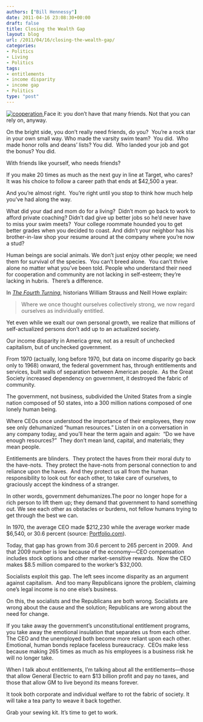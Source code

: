 ```yaml
---
authors: ["Bill Hennessy"]
date: 2011-04-16 23:08:30+00:00
draft: false
title: Closing the Wealth Gap
layout: blog
url: /2011/04/16/closing-the-wealth-gap/
categories:
- Politics
- Living
- Politics
tags:
- entitlements
- income disparity
- income gap
- Politics
type: "post"
---
```


[![cooperation](https://hennessysview.com/wp-content/uploads/2011/04/cooperation-300x225.jpg)
](https://hennessysview.com/wp-content/uploads/2011/04/cooperation.jpg)Face it: you don’t have that many friends. Not that you can rely on, anyway.

On the bright side, you don’t really need friends, do you?  You’re a rock star in your own small way. Who made the varsity swim team?  You did.  Who made honor rolls and deans’ lists? You did.  Who landed your job and got the bonus? You did.

With friends like yourself, who needs friends?

If you make 20 times as much as the next guy in line at Target, who cares?  It was his choice to follow a career path that ends at $42,500 a year.

And you’re almost right.  You’re right until you stop to think how much help you’ve had along the way.

What did your dad and mom do for a living?  Didn’t mom go back to work to afford private coaching? Didn’t dad give up better jobs so he’d never have to miss your swim meets?  Your college roommate hounded you to get better grades when you decided to coast. And didn’t your neighbor has his brother-in-law shop your resume around at the company where you’re now a stud?

Human beings are social animals. We don’t just enjoy other people; we need them for survival of the species.  You can’t breed alone.  You can’t thrive alone no matter what you’ve been told. People who understand their need for cooperation and community are not lacking in self-esteem; they’re lacking in hubris.  There’s a difference.

In _[The Fourth Turning](https://www.amazon.com/Fourth-Turning-American-Prophecy-Rendezvous/dp/0767900464%3FSubscriptionId%3DAKIAJASE6HSSVXTNREYQ%26tag%3Dfstchrm-20%26linkCode%3Dxm2%26camp%3D2025%26creative%3D165953%26creativeASIN%3D0767900464)_, historians William Strauss and Neill Howe explain:



> Where we once thought ourselves collectively strong, we now regard ourselves as individually entitled.

Yet even while we exalt our own personal growth, we realize that millions of self-actualized persons don’t add up to an actualized society.



Our income disparity in America grew, not as a result of unchecked capitalism, but of unchecked government.

From 1970 (actually, long before 1970, but data on income disparity go back only to 1968) onward, the federal government has, through entitlements and services, built walls of separation between American people.  As the Great Society increased dependency on government, it destroyed the fabric of community.

The government, not business, subdivided the United States from a single nation composed of 50 states, into a 300 million nations composed of one lonely human being.

Where CEOs once understood the importance of their employees, they now see only dehumanized “human resources.” Listen in on a conversation in any company today, and you’ll hear the term again and again:  “Do we have enough resources?”  They don’t mean land, capital, and materials; they mean people.

Entitlements are blinders.  They protect the haves from their moral duty to the have-nots.  They protect the have-nots from personal connection to and reliance upon the haves.  And they protect us all from the human responsibility to look out for each other, to take care of ourselves, to graciously accept the kindness of a stranger.

In other words, government dehumanizes.The poor no longer hope for a rich person to lift them up; they demand that government to hand something out. We see each other as obstacles or burdens, not fellow humans trying to get through the best we can.

In 1970, the average CEO made $212,230 while the average worker made $6,540, or 30.6 percent (source: [Portfolio.com](https://www.portfolio.com/views/blogs/daily-brief/2011/01/26/revisiting-income-inequities-and-the-ceo-employee-gap/)).

Today, that gap has grown from 30.6 percent to 265 percent in 2009.  And that 2009 number is low because of the economy—CEO compensation includes stock options and other market-sensitive rewards.  Now the CEO makes $8.5 million compared to the worker’s $32,000.

Socialists exploit this gap. The left sees income disparity as an argument against capitalism.  And too many Republicans ignore the problem, claiming one’s legal income is no one else’s business.

On this, the socialists and the Republicans are both wrong. Socialists are wrong about the cause and the solution; Republicans are wrong about the need for change.

If you take away the government’s unconstitutional entitlement programs, you take away the emotional insulation that separates us from each other.  The CEO and the unemployed both become more reliant upon each other.  Emotional, human bonds replace faceless bureaucracy.  CEOs make less because making 265 times as much as his employees is a business risk he will no longer take.

When I talk about entitlements, I’m talking about all the entitlements—those that allow General Electric to earn $13 billion profit and pay no taxes, and those that allow GM to live beyond its means forever.

It took both corporate and individual welfare to rot the fabric of society. It will take a tea party to weave it back together.

Grab your sewing kit. It’s time to get to work.
